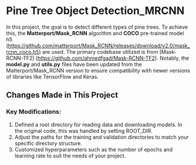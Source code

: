 # Pine Tree Object Detection_MRCNN
In this project, the goal is to detect different types of pine trees. To achieve this, the **Matterport/Mask_RCNN** algorithm and **COCO** 
pre-trained model h5 (https://github.com/matterport/Mask_RCNN/releases/download/v2.0/mask_rcnn_coco.h5) are used. 
The primary codebase utilized is from [Mask-RCNN-TF2] (https://github.com/ahmedfgad/Mask-RCNN-TF2). 
Notably, the **model.py** and **utils.py** files have been updated from the Matterport/Mask_RCNN version to ensure compatibility with newer versions of libraries like TensorFlow and Keras.

## Changes Made in This Project
### Key Modifications:
1. Defined a root directory for reading data and downloading models. In the original code, this was handled by setting ROOT_DIR.
2. Adjust the paths for the training and validation directories to match your specific directory structure.
3. Customized hyperparameters such as the number of epochs and learning rate to suit the needs of your project.
